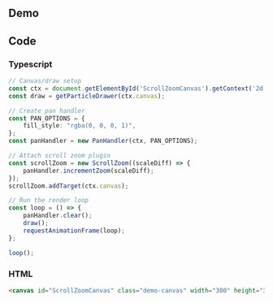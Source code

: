 ## Demo

<canvas id="ScrollZoomCanvas" class="demo-canvas" width="300" height="300"></canvas>

## Code

### Typescript

```typescript
// Canvas/draw setup
const ctx = document.getElementById('ScrollZoomCanvas').getContext('2d');
const draw = getParticleDrawer(ctx.canvas);

// Create pan handler
const PAN_OPTIONS = {
	fill_style: "rgba(0, 0, 0, 1)",
};
const panHandler = new PanHandler(ctx, PAN_OPTIONS);

// Attach scroll zoom plugin
const scrollZoom = new ScrollZoom((scaleDiff) => {
	panHandler.incrementZoom(scaleDiff);
});
scrollZoom.addTarget(ctx.canvas);

// Run the render loop
const loop = () => {
	panHandler.clear();
	draw();
	requestAnimationFrame(loop);
};

loop();
```

### HTML

```html
<canvas id="ScrollZoomCanvas" class="demo-canvas" width="300" height="300"></canvas>
```

<script defer lang="text/javascript" src="{{relativeURLToRoot /assets/js/pan-handler/PanHandler.js}}"></script>
<script defer lang="text/javascript" src="{{relativeURLToRoot /assets/js/pan-handler/plugins/ClickPan.js}}"></script>
<script defer lang="text/javascript" src="{{relativeURLToRoot /assets/js/particles.js}}"></script>

<script defer lang="text/javascript" type="module">
	// Canvas/draw setup
	const ctx = document.getElementById('ScrollZoomCanvas').getContext('2d');
	const draw = getParticleDrawer(ctx.canvas);

	// Create pan handler
	const PAN_OPTIONS = {
		fill_style: "rgba(0, 0, 0, 1)",
	};
	const panHandler = new PanHandler(ctx, PAN_OPTIONS);

	// Attach scroll zoom plugin
	const scrollZoom = new ScrollZoom((scaleDiff) => {
		panHandler.incrementZoom(scaleDiff);
	});
	scrollZoom.addTarget(ctx.canvas);

	// Run the render loop
	const loop = () => {
		panHandler.clear();
		draw();
		requestAnimationFrame(loop);
	};

	loop();
</script>
